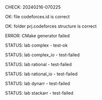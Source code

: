CHECK: 20240216-070225
OK: file codeforces.id is correct
OK: folder prj.codeforces structure is correct
ERROR: CMake generator failed
STATUS: lab complex - test-ok
STATUS: lab complex_io - test-failed
STATUS: lab rational - test-failed
STATUS: lab rational_io - test-failed
STATUS: lab dynarr - test-failed
STATUS: lab stackarr - test-failed
